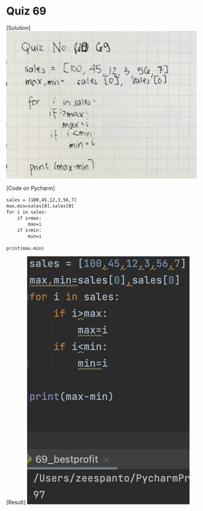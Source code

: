 # Quiz 69

[Solution] 
![](img/q69_1.jpg)


[Code on Pycharm]
```pycon
sales = [100,45,12,3,56,7]
max,min=sales[0],sales[0]
for i in sales:
    if i>max:
        max=i
    if i<min:
        min=i

print(max-min)
```

[Result]
![](img/69.png)